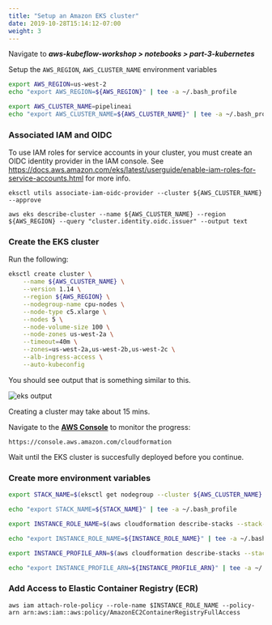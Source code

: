 ```yaml
---
title: "Setup an Amazon EKS cluster"
date: 2019-10-28T15:14:12-07:00
weight: 3
---
```


Navigate to ***aws-kubeflow-workshop > notebooks > part-3-kubernetes***

Setup the `AWS_REGION`, `AWS_CLUSTER_NAME` environment variables
```bash
export AWS_REGION=us-west-2
echo "export AWS_REGION=${AWS_REGION}" | tee -a ~/.bash_profile

export AWS_CLUSTER_NAME=pipelineai
echo "export AWS_CLUSTER_NAME=${AWS_CLUSTER_NAME}" | tee -a ~/.bash_profile

```


### Associated IAM and OIDC
To use IAM roles for service accounts in your cluster, you must create an OIDC identity provider in the IAM console.  See https://docs.aws.amazon.com/eks/latest/userguide/enable-iam-roles-for-service-accounts.html for more info.
```
eksctl utils associate-iam-oidc-provider --cluster ${AWS_CLUSTER_NAME} --approve

aws eks describe-cluster --name ${AWS_CLUSTER_NAME} --region ${AWS_REGION} --query "cluster.identity.oidc.issuer" --output text

```


### Create the EKS cluster
Run the following:
```bash
eksctl create cluster \
    --name ${AWS_CLUSTER_NAME} \
    --version 1.14 \
    --region ${AWS_REGION} \
    --nodegroup-name cpu-nodes \
    --node-type c5.xlarge \
    --nodes 5 \
    --node-volume-size 100 \
    --node-zones us-west-2a \
    --timeout=40m \
    --zones=us-west-2a,us-west-2b,us-west-2c \
    --alb-ingress-access \
    --auto-kubeconfig

```

You should see output that is something similar to this.

![eks output](/images/eks/eksctl_launch.png)

Creating a cluster may take about 15 mins. 

Navigate to the [**AWS Console**](https://console.aws.amazon.com/cloudformation) to monitor the progress:
```
https://console.aws.amazon.com/cloudformation
```

Wait until the EKS cluster is succesfully deployed before you continue.


### Create more environment variables

```bash
export STACK_NAME=$(eksctl get nodegroup --cluster ${AWS_CLUSTER_NAME} -o json | jq -r '.[].StackName')

echo "export STACK_NAME=${STACK_NAME}" | tee -a ~/.bash_profile
```

```bash
export INSTANCE_ROLE_NAME=$(aws cloudformation describe-stacks --stack-name $STACK_NAME --output text --query "Stacks[0].Outputs[1].OutputValue" | sed -e 's/.*\///g')

echo "export INSTANCE_ROLE_NAME=${INSTANCE_ROLE_NAME}" | tee -a ~/.bash_profile
```

```bash
export INSTANCE_PROFILE_ARN=$(aws cloudformation describe-stacks --stack-name $STACK_NAME | jq -r '.Stacks[].Outputs[] | select(.OutputKey=="InstanceProfileARN") | .OutputValue')

echo "export INSTANCE_PROFILE_ARN=${INSTANCE_PROFILE_ARN}" | tee -a ~/.bash_profile
```


### Add Access to Elastic Container Registry (ECR)
```
aws iam attach-role-policy --role-name $INSTANCE_ROLE_NAME --policy-arn arn:aws:iam::aws:policy/AmazonEC2ContainerRegistryFullAccess
```
